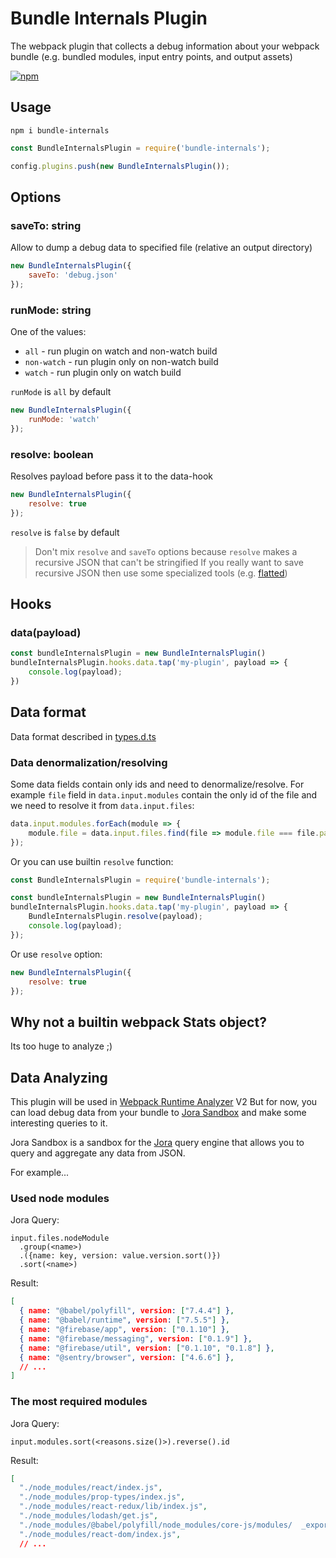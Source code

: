 # Bundle Internals Plugin

The webpack plugin that collects a debug information about your webpack bundle (e.g. bundled modules, input entry points, and output assets)

[![npm](https://img.shields.io/npm/v/bundle-internals)](https://www.npmjs.com/package/bundle-internals)

## Usage

`npm i bundle-internals`

```js
const BundleInternalsPlugin = require('bundle-internals');

config.plugins.push(new BundleInternalsPlugin());
```

## Options

### saveTo: string

Allow to dump a debug data to specified file (relative an output directory)

```js
new BundleInternalsPlugin({
    saveTo: 'debug.json'
});
```

### runMode: string

One of the values:

- `all` - run plugin on watch and non-watch build
- `non-watch` - run plugin only on non-watch build
- `watch` - run plugin only on watch build

`runMode` is `all` by default

```js
new BundleInternalsPlugin({
    runMode: 'watch'
});
```

### resolve: boolean

Resolves payload before pass it to the data-hook

```js
new BundleInternalsPlugin({
    resolve: true
});
```

`resolve` is `false` by default

> Don't mix `resolve` and `saveTo` options because `resolve` makes a recursive JSON that can't be stringified
> If you really want to save recursive JSON then use some specialized tools (e.g. [flatted](https://www.npmjs.com/package/flatted))

## Hooks

### data(payload)

```js
const bundleInternalsPlugin = new BundleInternalsPlugin()
bundleInternalsPlugin.hooks.data.tap('my-plugin', payload => {
    console.log(payload);
})
```

## Data format

Data format described in [types.d.ts](src/types.d.ts)

### Data denormalization/resolving

Some data fields contain only ids and need to denormalize/resolve. For example `file` field in `data.input.modules` contain the only id of the file and we need to resolve it from `data.input.files`:

```js
data.input.modules.forEach(module => {
    module.file = data.input.files.find(file => module.file === file.path)
});
```

Or you can use builtin `resolve` function:

```js
const BundleInternalsPlugin = require('bundle-internals');

const bundleInternalsPlugin = new BundleInternalsPlugin()
bundleInternalsPlugin.hooks.data.tap('my-plugin', payload => {
    BundleInternalsPlugin.resolve(payload);
    console.log(payload);
});
```

Or use `resolve` option:

```js
new BundleInternalsPlugin({
    resolve: true
});
```

## Why not a builtin webpack Stats object?

Its too huge to analyze ;)

## Data Analyzing

This plugin will be used in [Webpack Runtime Analyzer](https://github.com/smelukov/webpack-runtime-analyzer/) V2 But for now, you can load debug data from your bundle to [Jora Sandbox](https://discoveryjs.github.io/jora-sandbox/) and make some interesting queries to it.

Jora Sandbox is a sandbox for the [Jora](https://github.com/discoveryjs/jora) query engine that allows you to query and aggregate any data from JSON.

For example...

### Used node modules

Jora Query:

```
input.files.nodeModule
  .group(<name>)
  .({name: key, version: value.version.sort()})
  .sort(<name>)
```

Result:

```json
[
  { name: "@babel/polyfill", version: ["7.4.4"] },
  { name: "@babel/runtime", version: ["7.5.5"] },
  { name: "@firebase/app", version: ["0.1.10"] },
  { name: "@firebase/messaging", version: ["0.1.9"] },
  { name: "@firebase/util", version: ["0.1.10", "0.1.8"] },
  { name: "@sentry/browser", version: ["4.6.6"] },
  // ...
]
```

### The most required modules

Jora Query:

```
input.modules.sort(<reasons.size()>).reverse().id
```

Result:

```json
[
  "./node_modules/react/index.js",
  "./node_modules/prop-types/index.js",
  "./node_modules/react-redux/lib/index.js",
  "./node_modules/lodash/get.js",
  "./node_modules/@babel/polyfill/node_modules/core-js/modules/  _export.js",
  "./node_modules/react-dom/index.js",
  // ...
```
